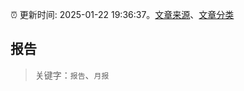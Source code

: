 :alarm_clock: 更新时间: 2025-01-22 19:36:37。[文章来源](/README.md)、[文章分类](/TAGS.md)

## 报告


> 关键字：`报告`、`月报`



